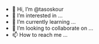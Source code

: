 - 👋 Hi, I’m @tasoskour
- 👀 I’m interested in ...
- 🌱 I’m currently learning ...
- 💞️ I’m looking to collaborate on ...
- 📫 How to reach me ...

<!---
tasoskour/tasoskour is a ✨ special ✨ repository because its `README.md` (this file) appears on your GitHub profile.
You can click the Preview link to take a look at your changes.
--->
